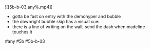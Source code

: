 

![[5b-b-03.any%.mp4]]

* gotta be fast on entry with the demohyper and bubble
* the downright bubble skip has a visual cue:
* there is a line of writing on the wall, send the dash when madeline touches it

#any #5b #5b-b-03
